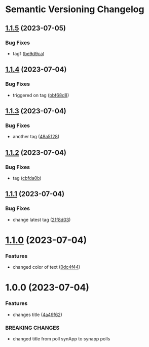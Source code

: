 # Semantic Versioning Changelog

## [1.1.5](https://github.com/salmaghazal/httpsPollNginx/compare/v1.1.4...v1.1.5) (2023-07-05)


### Bug Fixes

* tag1 ([be9d9ca](https://github.com/salmaghazal/httpsPollNginx/commit/be9d9ca79ea30ebab01c88a59c8fc501d70dc75d))

## [1.1.4](https://github.com/salmaghazal/httpsPollNginx/compare/v1.1.3...v1.1.4) (2023-07-04)


### Bug Fixes

* triggered on tag ([bbf68d8](https://github.com/salmaghazal/httpsPollNginx/commit/bbf68d8ffbd2b599f72ba52bd4703ef6f811137b))

## [1.1.3](https://github.com/salmaghazal/httpsPollNginx/compare/v1.1.2...v1.1.3) (2023-07-04)


### Bug Fixes

* another tag ([48a5128](https://github.com/salmaghazal/httpsPollNginx/commit/48a5128df4466afe3401cc646957139266972c76))

## [1.1.2](https://github.com/salmaghazal/httpsPollNginx/compare/v1.1.1...v1.1.2) (2023-07-04)


### Bug Fixes

* tag ([cbfda0b](https://github.com/salmaghazal/httpsPollNginx/commit/cbfda0bc1706aad60144e64db6532c17a9176139))

## [1.1.1](https://github.com/salmaghazal/httpsPollNginx/compare/v1.1.0...v1.1.1) (2023-07-04)


### Bug Fixes

* change latest tag ([21f8d03](https://github.com/salmaghazal/httpsPollNginx/commit/21f8d03c33731acc138ec2149754df9891f14070))

# [1.1.0](https://github.com/salmaghazal/httpsPollNginx/compare/v1.0.0...v1.1.0) (2023-07-04)


### Features

* changed color of text ([0dc4f44](https://github.com/salmaghazal/httpsPollNginx/commit/0dc4f44a857a78f463dfd65f58139b04d8d4d92a))

# 1.0.0 (2023-07-04)


### Features

* changes title ([4a49f62](https://github.com/salmaghazal/httpsPollNginx/commit/4a49f627c030526a23f3702006b64e00f07ac6de))


### BREAKING CHANGES

* changed title from poll synApp to synapp polls
